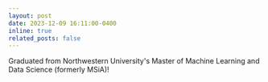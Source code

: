```yaml
---
layout: post
date: 2023-12-09 16:11:00-0400
inline: true
related_posts: false
---
```


<i class="fa-solid fa-graduation-cap"></i> Graduated from Northwestern University's Master of Machine Learning and Data Science (formerly MSiA)! 
